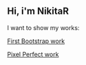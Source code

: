 ## Hi, i'm NikitaR

I want to show my works:

[First Bootstrap work](https://nikitarfox.github.io/BsTMaket/)

[Pixel Perfect work](https://nikitarfox.github.io/PixPerfMaket/src)



<!---
NikitaRFox/NikitaRFox is a ✨ special ✨ repository because its `README.md` (this file) appears on your GitHub profile.
You can click the Preview link to take a look at your changes.
--->
